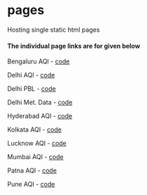 # pages
Hosting single static html pages

#### The individual page links are for given below

Bengaluru AQI - [code](https://adisen99.github.io/pages/aqi_bengaluru)

Delhi AQI - [code](https://adisen99.github.io/pages/aqi_delhi)

Delhi PBL - [code](https://adisen99.github.io/pages/pblh_delh)

Delhi Met. Data - [code](https://adisen99.github.io/pages/met_data)

Hyderabad AQI - [code](https://adisen99.github.io/pages/aqi_hyderabad)

Kolkata AQI - [code](https://adisen99.github.io/pages/aqi_kolkata)

Lucknow AQI - [code](https://adisen99.github.io/pages/aqi_lucknow)

Mumbai AQI - [code](https://adisen99.github.io/pages/aqi_mumbai)

Patna AQI - [code](https://adisen99.github.io/pages/aqi_patna)

Pune AQI - [code](https://adisen99.github.io/pages/aqi_pune)
